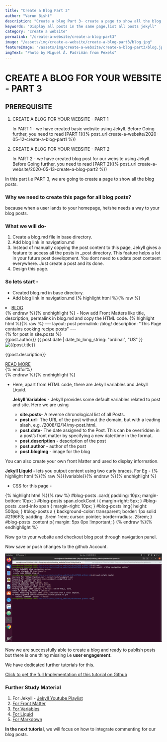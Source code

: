 ```yaml
---
title: "Create a Blog Part 3"
author: "Varun Bisht"
description: "Create a blog Part 3- create a page to show all the blog posts"
keywords: "Display all posts in the same page,list all posts jekyll"
category: "create a website"
permalink: "/create-a-website/create-a-blog-part3"
image: "/assets/img/create-a-website/create-a-blog-part3/blog.jpg"
featureImage: "/assets/img/create-a-website/create-a-blog-part3/blog.jpg"
imgText: "Photo by Miguel Á. Padriñán from Pexels"
---
```

# CREATE A BLOG FOR YOUR WEBSITE - PART 3

## PREREQUISITE

1. CREATE A BLOG FOR YOUR WEBSITE - PART 1

   In PART 1 - we have created basic website using Jekyll. Before Going further, you need to read [PART 1]({% post_url create-a-website/2020-05-12-create-a-blog-part1 %})
2. CREATE A BLOG FOR YOUR WEBSITE - PART 2

   In PART 2 - we have created blog post for our website using Jekyll. Before Going further, you need to read [PART 2]({% post_url create-a-website/2020-05-13-create-a-blog-part2 %})

In this part i.e PART 3, we are going to create a page to show all the blog posts.

### Why we need to create this page for all blog posts?
because when a user lands to your homepage, he/she needs a way to your blog posts.

### What we will do-
1. Create a blog.md file in base directory.
2. Add blog link in navigation.md
3. Instead of manually copying the post content to this page, Jekyll gives a feature to access all the posts in _post directory.
This feature helps a lot in your future post development. You dont need to update post contaent everywhere. Just create a post and its done.
4. Design this page.

### So lets start -

- Created blog.md in base directory.
- Add blog link in navigation.md
{% highlight html %}{% raw %}
 <li class="nav-item">
  <a class="nav-link" href="/blog">BLOG</a>
 </li>
{% endraw %}{% endhighlight %}
- Now add Front Matters like title, description, permalink in blog.md and copy the HTML code.
{% highlight html %}{% raw %}
---
layout: post
permalink: /blog/
description: "This Page contains cooking recipe posts"
---
<div id="blog-posts">
<div class="grid-container">
{% for post in site.posts %}
<div class="card">
  <div class="card-info">
    <span> <i class="fa fa-user user-icon" aria-hidden="true"></i> {{post.author}}</span>  
    <span class="clockCont"> <i class="fa fa-clock-o clock-icon"></i>{{ post.date | date_to_long_string: "ordinal", "US" }}</span>
  </div>
  <div class="bg-img">
    <img alt="{{post.title}}" src="{{post.blogImg}}">
  </div>
  <div class="content">    
    <p>{{post.description}}</p>
    <a href='{{post.url}}'> READ MORE</a>
  </div>
</div>
{% endfor%}
</div>
</div>
{% endraw %}{% endhighlight %}

- Here, apart from HTML code, there are Jekyll variables and Jekyll Liquid.

   **Jekyll Variables** - Jekyll provides some default variables related to post and site. Here we are using

   - **site.posts**- A reverse chronological list of all Posts.
   - **post.url**- The URL of the post without the domain, but with a leading slash, e.g. /2008/12/14/my-post.html.
   - **post.date**- The date assigned to the Post. This can be overridden in a post’s front matter by specifying a new date/time in the format.
   - **post.description** - description of the post
   - **post.author** - author of the post
   - **post.blogImg** - image for the blog

You can also create your own front Matter and used to display information.

   **Jekyll Liquid** - lets you output content using two curly braces. For Eg - {% highlight html %}{% raw %}{{variable}}{% endraw %}{% endhighlight %}

- CSS for this page -

{% highlight html %}{% raw %}
#blog-posts .card{
  padding: 10px;
  margin-bottom: 10px;
}
#blog-posts span.clockCont i {
    margin-right: 5px;
}
#blog-posts .card-info span {
    margin-right: 10px;
}
#blog-posts img{
  height: 500px;
}
#blog-posts a {
  background-color: transparent;
  border: 1px solid #2196F3;
  padding: .5rem 1rem;
  cursor: pointer;
  border-radius: .25rem;
}
#blog-posts .content p{
  margin: 5px 0px !important;
}
{% endraw %}{% endhighlight %}

Now go to your website and checkout blog post through navigation panel.

Now save or push changes to the github Account.
<div class="imgCont">
  <img alt="save blog part 3" title="save blog part 3" src="/assets/img/create-a-website/create-a-blog-part3/save-blog3.png"/>
</div>

Now we are successfully able to create a blog and ready to publish posts but there is one thing missing i.e **user engagement**.

We have dedicated further tutorials for this.

<a href="https://github.com/vbisht7038/vbisht7038.github.io.git">Click to get the full Implementation of this tutorial on Github</a>

### Further Study Material
1. For Jekyll - [Jekyll Youtube Playlist](https://www.youtube.com/watch?v=T1itpPvFWHI&list=PLLAZ4kZ9dFpOPV5C5Ay0pHaa0RJFhcmcB "Jekyll Youtube Playlist")
2. [For Front Matter](https://jekyllrb.com/docs/front-matter "For Front Matter")
3. [For Variables](https://jekyllrb.com/docs/variables "For Variables")
5. [For Liquid](https://jekyllrb.com/docs/liquid "For Liquid")
4. [For Markdown](https://www.markdownguide.org/basic-syntax "For Markdown")

**In the next tutorial**, we will focus on how to integrate commenting for our blog posts.
